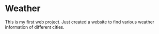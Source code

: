 # Weather
This is my first web project.
Just created a website to find various weather information of different cities.
